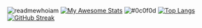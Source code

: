 ![readmewhoiam](https://user-images.githubusercontent.com/69641472/234613989-83fe69be-3383-4ab4-9bd6-7e657d938fc8.png)
[![My Awesome Stats](https://awesome-github-stats.azurewebsites.net/user-stats/MrMystery10-del?&theme=merko&preferLogin=false)](https://git.io/awesome-stats-card) ![#0c0f0d](https://placehold.co/555x200/0c0f0d/0c0f0d.png)
[![Top Langs](https://github-readme-stats.vercel.app/api/top-langs/?username=MrMystery10-del&layout=compact&theme=dark&langs_count=10&card_width=1200)](https://github.com/anuraghazra/github-readme-stats)
[![GitHub Streak](https://streak-stats.demolab.com?user=MrMystery10-del&theme=merko&border_radius=8&card_width=1200&fire=727020&ring=B4EBA8)](https://git.io/streak-stats)
